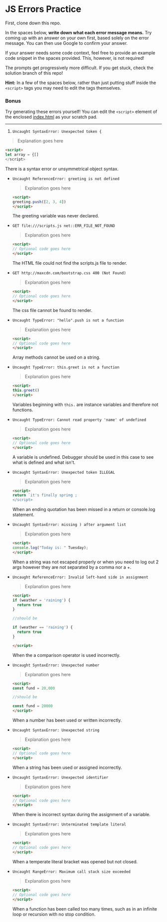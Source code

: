 # JS Errors Practice

First, clone down this repo.

In the spaces below, **write down what each error message means.** Try coming up with an answer on your own first, based solely on the error message. You can then use Google to confirm your answer.

If your answer needs some code context, feel free to provide an example code snippet in the spaces provided. This, however, is not required!

The prompts get progressively more difficult. If you get stuck, check the solution branch of this repo!

**Hint:** In a few of the spaces below, rather than just putting stuff inside the `<script>` tags you may need to edit the tags themselves.

### Bonus

Try generating these errors yourself! You can edit the `<script>` element of the enclosed [index.html](./index.html) as your scratch pad.

------------

1. `Uncaught SyntaxError: Unexpected token {`

  > Explanation goes here

  ```html
  <script>
  let array = {[]
  </script>
  ```
  There is a syntax error or unsymmetrical object syntax.

- `Uncaught ReferenceError: greeting is not defined`

  > Explanation goes here

  ```html
  <script>
  greeting.push([2, 3, 4])
  </script>
  ```
  The greeting variable was never declared.

- `GET file:///scripts.js net::ERR_FILE_NOT_FOUND`

  > Explanation goes here

  ```html
  <script>
  // Optional code goes here
  </script>
  ```

  The HTML file could not find the scripts.js file to render.

- `GET http://maxcdn.com/bootstrap.css 400 (Not Found)`

  > Explanation goes here

  ```html
  <script>
  // Optional code goes here
  </script>
  ```
  The css file cannot be found to render.

- `Uncaught TypeError: "hello".push is not a function`

  > Explanation goes here

  ```html
  <script>
  // Optional code goes here
  </script>
  ```
  Array methods cannot be used on a string.

- `Uncaught TypeError: this.greet is not a function`

  > Explanation goes here

  ```html
  <script>
  this.greet()
  </script>
  ```
  Variables beginning with ```this.``` are instance variables and therefore not functions.

- `Uncaught TypeError: Cannot read property 'name' of undefined`

  > Explanation goes here

  ```html
  <script>
  // Optional code goes here
  </script>
  ```
  A variable is undefined. Debugger should be used in this case to see what is defined and what isn't.

- `Uncaught SyntaxError: Unexpected token ILLEGAL`

  > Explanation goes here

  ```html
  <script>
  return `it's finally spring ;
  </script>
  ```
  When an ending quotation has been missed in a return or console.log statement.

- `Uncaught SyntaxError: missing ) after argument list`

  > Explanation goes here

  ```html
  <script>
  console.log("Today is: " Tuesday);
  </script>
  ```
  When a string was not escaped properly or when you need to log out 2 args however they are not separated by a comma nor a +.

- `Uncaught ReferenceError: Invalid left-hand side in assignment`

  > Explanation goes here

  ```html
  <script>
  if (weather = 'raining') {
    return true
  }

  //should be

  if (weather == 'raining') {
    return true
  }

  </script>
  ```
  When the a comparison operator is used incorrectly. 

- `Uncaught SyntaxError: Unexpected number`

  > Explanation goes here

  ```html
  <script>
  const fund = 20,000

  //should be

  const fund = 20000
  </script>
  ```
  When a number has been used or written incorrectly.

- `Uncaught SyntaxError: Unexpected string`

  > Explanation goes here

  ```html
  <script>
  // Optional code goes here
  </script>
  ```

  When a string has been used or assigned incorrectly.

- `Uncaught SyntaxError: Unexpected identifier`

  > Explanation goes here

  ```html
  <script>
  // Optional code goes here
  </script>
  ```
  When there is incorrect syntax during the assignment of a variable.

- `Uncaught SyntaxError: Unterminated template literal`

  > Explanation goes here

  ```html
  <script>
  // Optional code goes here
  </script>
  ```
  When a temperate literal bracket was opened but not closed.

- `Uncaught RangeError: Maximum call stack size exceeded`

  > Explanation goes here

  ```html
  <script>
  // Optional code goes here
  </script>
  ```
  When a function has been called too many times, such as in an infinite loop or recursion with no stop condition.
